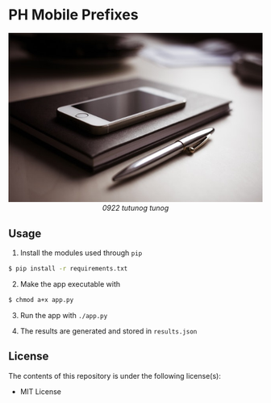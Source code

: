 # PH Mobile Prefixes

<img src="meta/app-preview.png">

<div align="center">
  <i>0922 tutunog tunog</i>
</div>

## Usage

1. Install the modules used through `pip`

```bash
$ pip install -r requirements.txt
```

2. Make the app executable with 

```bash
$ chmod a+x app.py
```

3. Run the app with `./app.py`

4. The results are generated and stored in `results.json`

## License

The contents of this repository is under the following license(s):

* MIT License